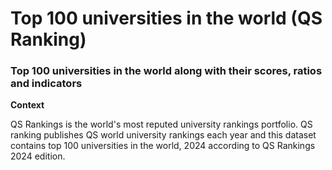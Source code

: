 # Top 100 universities in the world (QS Ranking) <br>

### Top 100 universities in the world along with their scores, ratios and indicators <br>

**Context**

QS Rankings is the world's most reputed university rankings portfolio. QS ranking publishes QS world university rankings each year and this dataset contains top 100 universities in the world, 2024 according to QS Rankings 2024 edition.
